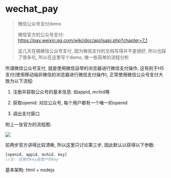 # wechat_pay

> 微信公众号支付demo
>
> 微信官方的公众号支付: https://pay.weixin.qq.com/wiki/doc/api/jsapi.php?chapter=7_1
>
> 这几天在搞微信公众号支付, 因为微信支付的文档写得并不是很好, 所以也踩了很多坑, 所以在这里写个demo, 做一些简单的流程分析

所谓微信公众号支付, 就是使用微信自带的浏览器进行微信支付操作, 这有别于H5支付(使用移动端非微信的浏览器进行微信支付操作), 正常使用微信公众号支付大致为以下流程: 

1. 注册并获取公众号的基本信息: 如appid, mchid等

2. 获取openid: 对应公众号, 每个用户都有一个唯一的openid

3. 调出支付窗口

附上一张官方的流程图:

![](https://pay.weixin.qq.com/wiki/doc/api/img/chapter7_4_1.png)

前两步官方讲得比较清晰, 所以这里只讨论第三步, 因此默认以获得以下参数:

```js
[openid, appid, mchid, key]
//注: 这里的key是商户的key
```

基本架构: html + nodejs